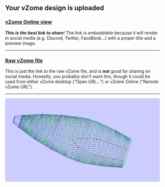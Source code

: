 ## Your vZome design is uploaded

### [vZome Online view][embed]

***This is the best link to share***!  The link is *embeddable* because it will render in social media (e.g. Discord, Twitter, FaceBook...) with a proper title and a preview image.

---

### [Raw vZome file][raw]

This is just the link to the raw vZome file, and is **not** good for
sharing on social media.
Honestly, you probably don't want this, though it could be used from either
vZome desktop ("Open URL...") or vZome Online ("Remote vZome URL").

---

![Image](<Bamboo structure-3.png>)


[embed]: <https://vzome.com/app/embed.py?url=https://raw.githubusercontent.com/ThynStyx/vzome-sharing/main/2021/10/04/15-57-33-Bamboo%2Bstructure-3/Bamboo+structure-3.vZome>
[raw]: <https://raw.githubusercontent.com/ThynStyx/vzome-sharing/main/2021/10/04/15-57-33-Bamboo+structure-3/Bamboo structure-3.vZome>
